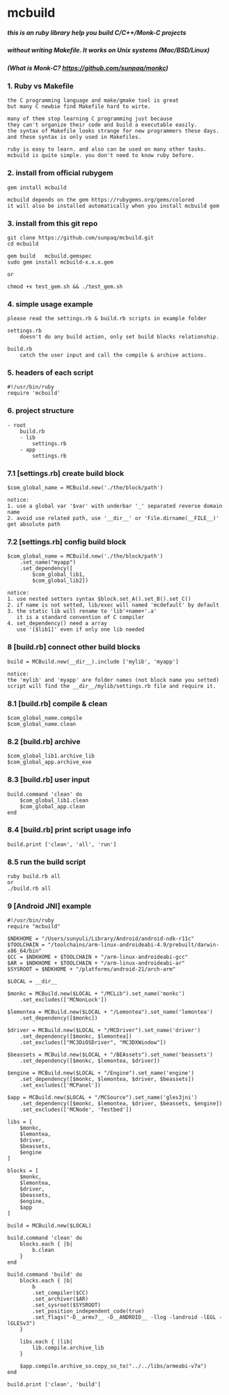 # mcbuild

##### this is an ruby library help you build C/C++/Monk-C projects
##### without writing Makefile. It works on Unix systems (Mac/BSD/Linux)
##### (What is Monk-C? https://github.com/sunpaq/monkc)

### 1. Ruby vs Makefile

	the C programming language and make/gmake tool is great
	but many C newbie find Makefile hard to wirte. 

	many of them stop learning C programming just because 
	they can't organize their code and build a executable easily.
	the syntax of Makefile looks strange for new programmers these days.
	and these syntax is only used in Makefiles.

	ruby is easy to learn. and also can be used on many other tasks.
	mcbuild is quite simple. you don't need to know ruby before. 
	

### 2. install from official rubygem

    gem install mcbuild

    mcbuild depends on the gem https://rubygems.org/gems/colored
    it will also be installed automatically when you install mcbuild gem

### 3. install from this git repo

	git clone https://github.com/sunpaq/mcbuild.git
	cd mcbuild
	
	gem build   mcbuild.gemspec
	sudo gem install mcbuild-x.x.x.gem
    
    or 
    
    chmod +x test_gem.sh && ./test_gem.sh

### 4. simple usage example

    please read the settings.rb & build.rb scripts in example folder
    
    settings.rb 
    	doesn't do any build action, only set build blocks relationship.
    	
    build.rb 
    	catch the user input and call the compile & archive actions.

### 5. headers of each script

	#!/usr/bin/ruby
    require 'mcbuild'
    
### 6. project structure

	- root
		build.rb
		- lib
			settings.rb
		- app
			settings.rb
			
### 7.1 [settings.rb] create build block

	$com_global_name = MCBuild.new('./the/block/path')
	
	notice:
	1. use a global var '$var' with underbar '_' separated reverse domain name
	2. avoid use related path, use '__dir__' or 'File.dirname(__FILE__)' get absolute path
	
### 7.2 [settings.rb] config build block

	$com_global_name = MCBuild.new('./the/block/path')
		.set_name("myapp")
		.set_dependency([
			$com_global_lib1, 
			$com_global_lib2])
			
	notice:
	1. use nested setters syntax $block.set_A().set_B().set_C()
	2. if name is not setted, lib/exec will named 'mcdefault' by default
	3. the static lib will rename to 'lib'+name+'.a'
	   it is a standard convention of C compiler
	4. set_dependency() need a array
	   use '[$lib1]' even if only one lib needed

### 8 [build.rb] connect other build blocks

    build = MCBuild.new(__dir__).include ['mylib', 'myapp']
    
    notice:
    the 'mylib' and 'myapp' are folder names (not block name you setted)
    script will find the __dir__/mylib/settings.rb file and require it.

### 8.1 [build.rb] compile & clean

    $com_global_name.compile
    $com_global_name.clean

### 8.2 [build.rb] archive

    $com_global_lib1.archive_lib
    $com_global_app.archive_exe
    
### 8.3 [build.rb] user input

    build.command 'clean' do
    	$com_global_lib1.clean
    	$com_global_app.clean
    end
    
### 8.4 [build.rb] print script usage info

    build.print ['clean', 'all', 'run']

### 8.5 run the build script

    ruby build.rb all
    or
    ./build.rb all

### 9 [Android JNI] example

	#!/usr/bin/ruby
	require "mcbuild"

	$NDKHOME = "/Users/sunyuli/Library/Android/android-ndk-r11c"
	$TOOLCHAIN = "/toolchains/arm-linux-androideabi-4.9/prebuilt/darwin-x86_64/bin"
	$CC = $NDKHOME + $TOOLCHAIN + "/arm-linux-androideabi-gcc"
	$AR = $NDKHOME + $TOOLCHAIN + "/arm-linux-androideabi-ar"
	$SYSROOT = $NDKHOME + "/platforms/android-21/arch-arm"

	$LOCAL = __dir__

	$monkc = MCBuild.new($LOCAL + "/MCLib").set_name('monkc')
		.set_excludes(['MCNonLock'])

	$lemontea = MCBuild.new($LOCAL + "/Lemontea").set_name('lemontea')
		.set_dependency([$monkc])

	$driver = MCBuild.new($LOCAL + "/MCDriver").set_name('driver')
		.set_dependency([$monkc, $lemontea])
		.set_excludes(["MC3DiOSDriver", "MC3DXWindow"])

	$beassets = MCBuild.new($LOCAL + "/BEAssets").set_name('beassets')
		.set_dependency([$monkc, $lemontea, $driver])

	$engine = MCBuild.new($LOCAL + "/Engine").set_name('engine')
		.set_dependency([$monkc, $lemontea, $driver, $beassets])
		.set_excludes(['MCPanel'])

	$app = MCBuild.new($LOCAL + "/MCSource").set_name('gles3jni')
		.set_dependency([$monkc, $lemontea, $driver, $beassets, $engine])
		.set_excludes(['MCNode', 'Testbed'])

	libs = [
		$monkc,
		$lemontea,
		$driver,
		$beassets,
		$engine
	]

	blocks = [
		$monkc,
		$lemontea,
		$driver,
		$beassets,
		$engine,
		$app
	]

	build = MCBuild.new($LOCAL)

	build.command 'clean' do
		blocks.each { |b|
			b.clean
		}
	end

	build.command 'build' do
		blocks.each { |b|
			b
			.set_compiler($CC)
			.set_archiver($AR)
			.set_sysroot($SYSROOT)
			.set_position_independent_code(true)
			.set_flags("-D__armv7__ -D__ANDROID__ -llog -landroid -lEGL -lGLESv3")
		}

		libs.each { |lib|
			lib.compile.archive_lib
		}

		$app.compile.archive_so.copy_so_to("../../libs/armeabi-v7a")
	end

	build.print ['clean', 'build']
	

		
		
    
